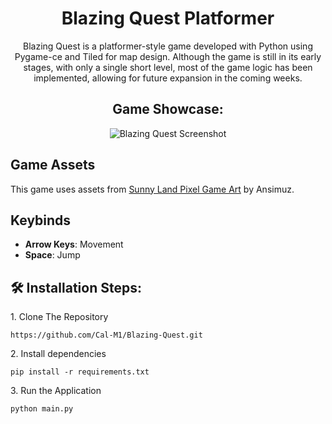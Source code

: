 <h1 align="center" id="title">Blazing Quest Platformer</h1>

<p align="center" id="description">Blazing Quest is a platformer-style game developed with Python using Pygame-ce and Tiled for map design. Although the game is still in its early stages, with only a single short level, most of the game logic has been implemented, allowing for future expansion in the coming weeks.</p>


<h2 align="center">Game Showcase:</h2>

<p align="center">
  <img src="https://i.imgur.com/UDvqaOR.gif" alt="Blazing Quest Screenshot"/>
</p>

## Game Assets

This game uses assets from [Sunny Land Pixel Game Art](https://ansimuz.itch.io/sunny-land-pixel-game-art) by Ansimuz.


<h2>Keybinds</h2>
<ul>
    <li><strong>Arrow Keys</strong>: Movement</li>
    <li><strong>Space</strong>: Jump</li>
</ul>



<h2>🛠️ Installation Steps:</h2>

<p>1. Clone The Repository</p>

```
https://github.com/Cal-M1/Blazing-Quest.git
```

<p>2. Install dependencies</p>

```
pip install -r requirements.txt
```

<p>3. Run the Application</p>

```
python main.py
```
